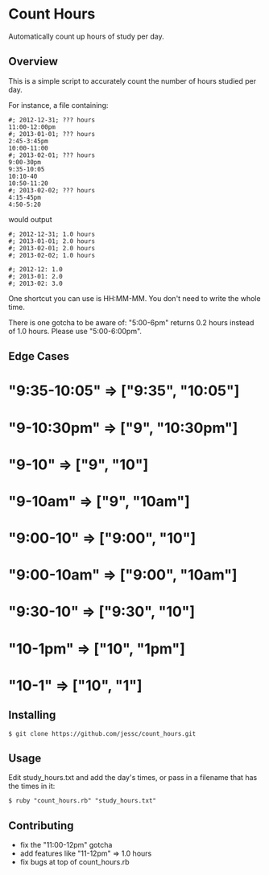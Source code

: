 
# Count Hours

Automatically count up hours of study per day.

## Overview

This is a simple script to accurately count the number of hours studied per day.

For instance, a file containing:

	#; 2012-12-31; ??? hours
	11:00-12:00pm
	#; 2013-01-01; ??? hours
	2:45-3:45pm
	10:00-11:00
	#; 2013-02-01; ??? hours
	9:00-30pm
	9:35-10:05
	10:10-40
	10:50-11:20
	#; 2013-02-02; ??? hours
	4:15-45pm
	4:50-5:20

would output 

	#; 2012-12-31; 1.0 hours
	#; 2013-01-01; 2.0 hours
	#; 2013-02-01; 2.0 hours
	#; 2013-02-02; 1.0 hours

	#; 2012-12: 1.0
	#; 2013-01: 2.0
	#; 2013-02: 3.0

One shortcut you can use is HH:MM-MM. You don't need to write the whole time.

There is one gotcha to be aware of: "5:00-6pm" returns 0.2 hours instead of 1.0 hours. Please use "5:00-6:00pm".

## Edge Cases

# "9:35-10:05" => ["9:35", "10:05"]
# "9-10:30pm"  => ["9", "10:30pm"]
# "9-10"       => ["9", "10"]
# "9-10am"     => ["9", "10am"]
# "9:00-10"    => ["9:00", "10"]
# "9:00-10am"  => ["9:00", "10am"]
# "9:30-10"    => ["9:30", "10"]
# "10-1pm"     => ["10", "1pm"]
# "10-1"       => ["10", "1"]

## Installing

	$ git clone https://github.com/jessc/count_hours.git

## Usage

Edit study_hours.txt and add the day's times, or pass in a filename that has the times in it:

	$ ruby "count_hours.rb" "study_hours.txt"

## Contributing
 - fix the "11:00-12pm" gotcha
 - add features like "11-12pm" => 1.0 hours
 - fix bugs at top of count_hours.rb
